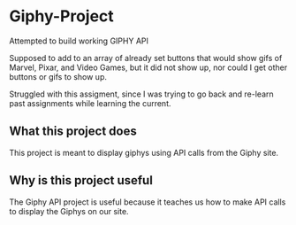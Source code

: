 # Giphy-Project

Attempted to build working GIPHY API

Supposed to add to an array of already set buttons that would show gifs of Marvel, Pixar, and Video Games, but it did not show up, nor could I get other buttons or gifs to show up.

Struggled with this assigment, since I was trying to go back and re-learn past assignments while learning the current.

## What this project does
This project is meant to display giphys using API calls from the Giphy site. 

## Why is this project useful
The Giphy API project is useful because it teaches us how to make API calls to display the Giphys on our site.
